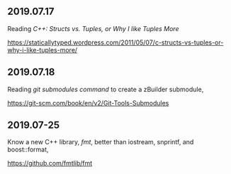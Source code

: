 2019.07.17
---
Reading *C++: Structs vs. Tuples, or Why I like Tuples More*

https://staticallytyped.wordpress.com/2011/05/07/c-structs-vs-tuples-or-why-i-like-tuples-more/


2019.07.18
---
Reading *git submodules command* to create a zBuilder submodule,

https://git-scm.com/book/en/v2/Git-Tools-Submodules

2019.07-25
---
Know a new C++ library, *fmt*, better than iostream, snprintf, and boost::format,

https://github.com/fmtlib/fmt
